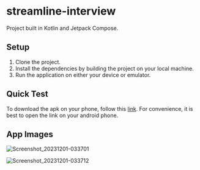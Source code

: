# streamline-interview
Project built in Kotlin and Jetpack Compose.

## Setup
1. Clone the project.
2. Install the dependencies by building the project on your local machine.
3. Run the application on either your device or emulator.

## Quick Test
To download the apk on your phone, follow this [link](https://www.upload-apk.com/pTxJwQXESS3EX7W). For convenience, it is best to open the link on your android phone.

## App Images

![Screenshot_20231201-033701](https://github.com/Matt-Murungi/streamline-interview/assets/32789510/49681e5b-722a-4a21-bbe7-f1fd0062e5d8)

![Screenshot_20231201-033712](https://github.com/Matt-Murungi/streamline-interview/assets/32789510/d0999567-a341-4a09-afe4-4e1ad73c8d1c)
